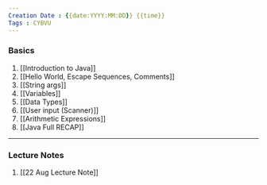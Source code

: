 ```yaml
---
Creation Date : {{date:YYYY:MM:DD}} {{time}}
Tags : CYBVU
---
```

### Basics
1. [[Introduction to Java]]
2. [[Hello World, Escape Sequences, Comments]]
3. [[String args]]
4. [[Variables]]
5. [[Data Types]]
6. [[User input (Scanner)]]
7. [[Arithmetic Expressions]]
8. [[Java Full RECAP]]
---
### Lecture Notes
1. [[22 Aug Lecture Note]]



